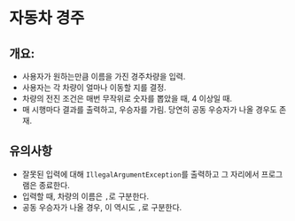 # 자동차 경주
## 개요:
- 사용자가 원하는만큼 이름을 가진 경주차량을 입력.
- 사용자는 각 차량이 얼마나 이동할 지를 결정.
- 차량의 전진 조건은 매번 무작위로 숫자를 뽑았을 때, 4 이상일 때.
- 매 시행마다 결과를 출력하고, 우승자를 가림. 당연히 공동 우승자가 나올 경우도 존재.

## 유의사항
- 잘못된 입력에 대해 `IllegalArgumentException`를 출력하고 그 자리에서 프로그램은 종료한다.
- 입력할 때, 차량의 이름은 `,`로 구분한다.
- 공동 우승자가 나올 경우, 이 역시도 `,`로 구분한다.